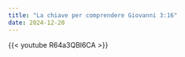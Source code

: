 ```yaml
---
title: "La chiave per comprendere Giovanni 3:16"
date: 2024-12-20
---
```


{{< youtube R64a3QBl6CA >}}
